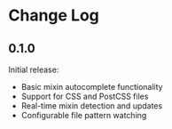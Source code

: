 # Change Log

## 0.1.0

Initial release:
- Basic mixin autocomplete functionality
- Support for CSS and PostCSS files
- Real-time mixin detection and updates
- Configurable file pattern watching